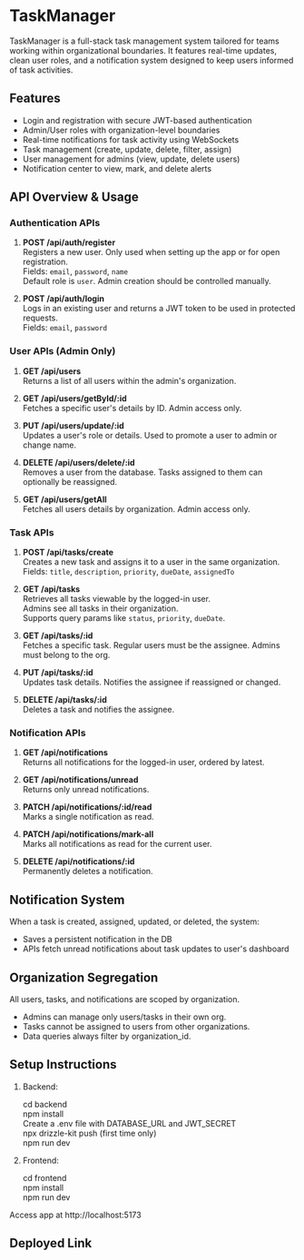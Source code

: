 TaskManager 
===============

TaskManager is a full-stack task management system tailored for teams working within organizational boundaries. It features real-time updates, clean user roles, and a notification system designed to keep users informed of task activities.

Features
--------

- Login and registration with secure JWT-based authentication
- Admin/User roles with organization-level boundaries
- Real-time notifications for task activity using WebSockets
- Task management (create, update, delete, filter, assign)
- User management for admins (view, update, delete users)
- Notification center to view, mark, and delete alerts

API Overview & Usage
--------------------

### Authentication APIs

1. **POST /api/auth/register**  
   Registers a new user. Only used when setting up the app or for open registration.  
   Fields: `email`, `password`, `name`  
   Default role is `user`. Admin creation should be controlled manually.

2. **POST /api/auth/login**  
   Logs in an existing user and returns a JWT token to be used in protected requests.  
   Fields: `email`, `password`

### User APIs (Admin Only)

1. **GET /api/users**  
   Returns a list of all users within the admin's organization.

2. **GET /api/users/getById/:id**  
   Fetches a specific user's details by ID. Admin access only.

3. **PUT /api/users/update/:id**  
   Updates a user's role or details. Used to promote a user to admin or change name.

4. **DELETE /api/users/delete/:id**  
   Removes a user from the database. Tasks assigned to them can optionally be reassigned.

5. **GET /api/users/getAll**  
   Fetches all users details by organization. Admin access only.


### Task APIs

1. **POST /api/tasks/create**  
   Creates a new task and assigns it to a user in the same organization.  
   Fields: `title`, `description`, `priority`, `dueDate`, `assignedTo`

2. **GET /api/tasks**  
   Retrieves all tasks viewable by the logged-in user.  
   Admins see all tasks in their organization.  
   Supports query params like `status`, `priority`, `dueDate`.

3. **GET /api/tasks/:id**  
   Fetches a specific task. Regular users must be the assignee. Admins must belong to the org.

4. **PUT /api/tasks/:id**  
   Updates task details. Notifies the assignee if reassigned or changed.

5. **DELETE /api/tasks/:id**  
   Deletes a task and notifies the assignee.

### Notification APIs

1. **GET /api/notifications**  
   Returns all notifications for the logged-in user, ordered by latest.

2. **GET /api/notifications/unread**  
   Returns only unread notifications.

3. **PATCH /api/notifications/:id/read**  
   Marks a single notification as read.

4. **PATCH /api/notifications/mark-all**  
   Marks all notifications as read for the current user.

5. **DELETE /api/notifications/:id**  
   Permanently deletes a notification.

Notification System
-------------------

When a task is created, assigned, updated, or deleted, the system:

- Saves a persistent notification in the DB
- APIs fetch unread notifications about task updates to user's dashboard

Organization Segregation
------------------------

All users, tasks, and notifications are scoped by organization.

- Admins can manage only users/tasks in their own org.
- Tasks cannot be assigned to users from other organizations.
- Data queries always filter by organization_id.

Setup Instructions
------------------

1. Backend:

    cd backend  
    npm install  
    Create a .env file with DATABASE_URL and JWT_SECRET  
    npx drizzle-kit push  (first time only)  
    npm run dev  

2. Frontend:

    cd frontend  
    npm install  
    npm run dev  

Access app at http://localhost:5173

Deployed Link
-------------


